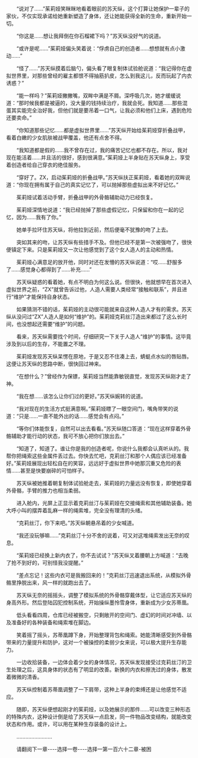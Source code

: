 <div class="read-content j_readContent" id="">
                <p>　　“说对了……”茱莉娅笑眯眯地看着眼前的苏天纵，这个打算让她保护一辈子的家伙，不仅实现承诺给她重新塑造了身体，还让她能获得全新的生命，重新开始一切。<p>　　“你这是……想让我拜倒在你石榴裙下吗？”苏天纵没好气的说道。<p>　　“或许是呢……”茱莉娅偏头笑着说：“俘虏自己的创造者……想想就有点小激动……”<p>　　“怪了……”苏天纵摸着后脑勺，偏头看了眼复制体试验舱说道：“我记得你在虚拟世界里，对那些曾经的雇主都恨不得抽筋扒皮，怎么到我这儿，反而玩起了内衣诱惑？”<p>　　“能一样吗？”茱莉娅撇撇嘴，双眸中满是不屑。深呼吸几次，她才缓缓说道：“那时候我都是被逼的，没大量的钱持续治疗，我就会死。我知道……那些混蛋其实能完全治好我，但他们就是要吊着一口气，让我必须和他们上床，遇到危险还要卖命。”<p>　　“你知道那些记忆……都是虚拟世界里……”苏天纵开始给茱莉娅穿折叠战甲，看着白嫩的少女肌肤被战甲覆盖，他还有点舍不得。<p>　　“我知道都是假的……我不曾存在过，我的痛苦记忆也都不存在。所以，我对现在能活着……并且活的很好，感到很满意。”茱莉娅上半身贴在苏天纵身上，享受着创造者给自己穿衣的绝佳服务。<p>　　“穿好了。ZX，启动茱莉娅的折叠战甲。”苏天纵扶正茱莉娅，看着她的双眸说道：“你现在拥有属于自己的真实记忆了，可以抛掉那些虚拟出来不好记忆。”<p>　　茱莉娅试着活动手臂，折叠战甲的外骨骼辅助动力已经恢复。<p>　　茱莉娅深情地说道：“我已经抛掉了那些虚假记忆，只保留和你在一起的记忆，因为……我有了你。”<p>　　她单手拉环住苏天纵，将他拉到近前，然后便毫不犹豫的吻了上去。<p>　　突如其来的吻，让苏天纵有些措手不及。但他已经不是第一次被强吻了，很快便镇定下来。只是茱莉娅又一次让他感觉到了这个女人造人的主动和热情。<p>　　茱莉娅心满意足的放开他，同时对还在发懵的苏天纵说道：“哎……舒服多了……感觉身心都得到了……补充……”<p>　　苏天纵疑惑的看着她，有点不明白为何这么说。但很快，他就想早在首次进入虚拟世界之前，“ZX”就曾告诉过他，人造人需要人类经常“接触和联系”，并且进行“维护”才能保持自身状态。<p>　　如果猜测不错的话，茱莉娅的主动很可能就来自这种人造人才有的需求。苏天纵从没问过“ZX”人造人是如何“维护”的。茱莉娅克莉丝汀造出来都过了这么长时间，也没想起还需要“维护”的问题。<p>　　看来，苏天纵需要找个时间，仔细研究一下关于人造人“维护”的事情。这毕竟涉及到以后的生存，不能置之不理。<p>　　茱莉娅发现苏天纵呆愣在原地，于是又忍不住凑上去，蜻蜓点水似的唇贴唇。这便让苏天纵的思路中断，很快回过神来。<p>　　“在想什么？”曾经作为保镖，茱莉娅当然能靠敏锐直觉，发现苏天纵刚才走了神。<p>　　“我在想……该怎么让你们过的更好。”苏天纵婉转的说道。<p>　　“我对现在的生活方式挺满意啊。”茱莉娅瞟了一眼空间门，嘴角带笑的说道：“只是……一直不能外出的话……感觉会有点闷。”<p>　　“等你们体能恢复，自然可以出去看看。”苏天纵随口答道：“现在这样穿着外骨骼辅助才能行动的状态，我可不放心把你们放出去。”<p>　　“知道了，知道了。谁让你是我的创造者呢，你说什么我都会认真听从的。我帮你把绳索这些金属件丢过去。你快去忙吧，克莉丝汀和那个人偶应该已经准备好。”茱莉娅展现出轻松自在的笑容，远远好于虚拟世界中她那沉重又危险的表情……甚至是快要崩碎的可怕样子。<p>　　苏天纵被她推着朝复制体试验舱走去，茱莉娅的力量远没有恢复，即使她穿着外骨骼，手臂的推力也相当柔弱。<p>　　进入舱内，光屏上正显示着克莉丝汀与茱莉娅在交接绳索和其他辅助装备。她大呼小叫的摆弄着乱麻一样的绳索堆，完全没有理清的头绪。<p>　　“克莉丝汀，你下来吧。”苏天纵朝悬吊着的少女喊道。<p>　　“我还没玩够嘛……”克莉丝汀十分不舍的说着，可又对这堆绳索发出无奈的叹息。<p>　　“茱莉娅已经换上新内衣了，你不去试试？”苏天纵叉着腰朝上方喊道：“去晚了抢不到好的，可别怪我没提醒。”<p>　　“差点忘记！这些内衣可是我搬回来的！”克莉丝汀迅速退出系统，从模拟外骨骼里挣脱出来，风一样的就跑出去了。<p>　　苏天纵无奈的摇摇头，调整了模拟系统的外骨骼穿戴体型，让它适应苏天纵的身高外形。然后登陆囚犯控制系统，开始操纵墨怜雪身体，重新成为少女苏蒂凰。<p>　　低头看看四周，仓库已经被搬空，只剩敞开的空间门、虚幻的时间对冲墙、以及准备好的各种装备和绳索堆在脚边。<p>　　笑着摇了摇头，苏蒂凰蹲下身，开始整理背包和绳索。她能清晰感受到外骨骼带来的力量提升和防护，这对一个被操控的柔弱少女来说，可以极大提升生存能力。<p>　　一边收拾装备，一边体会着少女的身体情况，苏天纵发现接受过克莉丝汀的卫生处理之后，这具身体的状态有了明显的改善。新换的内衣和擦洗过的身体，散发着微微的清香。<p>　　苏天纵控制着苏蒂凰调整了一下肩带，这种上半身的束缚还是让他感觉不适应。<p>　　随即，苏天纵便想起刚才的茱莉娅，以及她展示的那件……可以改变三种形态的特殊内衣，这种设计倒是给了苏天纵一点启发，同一件物品改变结构，就能改变状态和作用。或许，可以用在某种生存装备的设计上。<p>　　……………………<p>　　请翻阅下一章----选择一卷----选择一第一百六十二章-被困<p>　　<p> 
            </div>